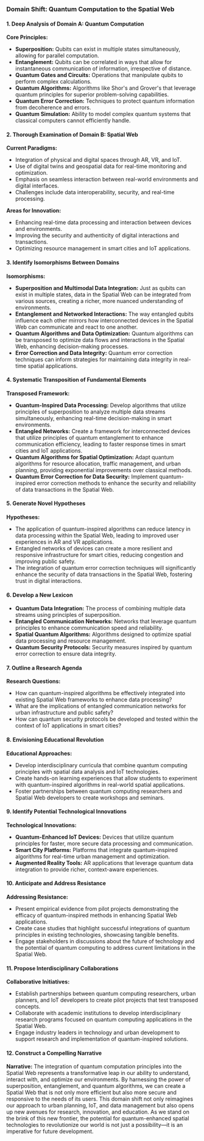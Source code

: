 ### Domain Shift: Quantum Computation to the Spatial Web

#### 1. Deep Analysis of Domain A: Quantum Computation

**Core Principles:**
- **Superposition:** Qubits can exist in multiple states simultaneously, allowing for parallel computation.
- **Entanglement:** Qubits can be correlated in ways that allow for instantaneous communication of information, irrespective of distance.
- **Quantum Gates and Circuits:** Operations that manipulate qubits to perform complex calculations.
- **Quantum Algorithms:** Algorithms like Shor's and Grover's that leverage quantum principles for superior problem-solving capabilities.
- **Quantum Error Correction:** Techniques to protect quantum information from decoherence and errors.
- **Quantum Simulation:** Ability to model complex quantum systems that classical computers cannot efficiently handle.

#### 2. Thorough Examination of Domain B: Spatial Web

**Current Paradigms:**
- Integration of physical and digital spaces through AR, VR, and IoT.
- Use of digital twins and geospatial data for real-time monitoring and optimization.
- Emphasis on seamless interaction between real-world environments and digital interfaces.
- Challenges include data interoperability, security, and real-time processing.

**Areas for Innovation:**
- Enhancing real-time data processing and interaction between devices and environments.
- Improving the security and authenticity of digital interactions and transactions.
- Optimizing resource management in smart cities and IoT applications.

#### 3. Identify Isomorphisms Between Domains

**Isomorphisms:**
- **Superposition and Multimodal Data Integration:** Just as qubits can exist in multiple states, data in the Spatial Web can be integrated from various sources, creating a richer, more nuanced understanding of environments.
- **Entanglement and Networked Interactions:** The way entangled qubits influence each other mirrors how interconnected devices in the Spatial Web can communicate and react to one another.
- **Quantum Algorithms and Data Optimization:** Quantum algorithms can be transposed to optimize data flows and interactions in the Spatial Web, enhancing decision-making processes.
- **Error Correction and Data Integrity:** Quantum error correction techniques can inform strategies for maintaining data integrity in real-time spatial applications.

#### 4. Systematic Transposition of Fundamental Elements

**Transposed Framework:**
- **Quantum-Inspired Data Processing:** Develop algorithms that utilize principles of superposition to analyze multiple data streams simultaneously, enhancing real-time decision-making in smart environments.
- **Entangled Networks:** Create a framework for interconnected devices that utilize principles of quantum entanglement to enhance communication efficiency, leading to faster response times in smart cities and IoT applications.
- **Quantum Algorithms for Spatial Optimization:** Adapt quantum algorithms for resource allocation, traffic management, and urban planning, providing exponential improvements over classical methods.
- **Quantum Error Correction for Data Security:** Implement quantum-inspired error correction methods to enhance the security and reliability of data transactions in the Spatial Web.

#### 5. Generate Novel Hypotheses

**Hypotheses:**
- The application of quantum-inspired algorithms can reduce latency in data processing within the Spatial Web, leading to improved user experiences in AR and VR applications.
- Entangled networks of devices can create a more resilient and responsive infrastructure for smart cities, reducing congestion and improving public safety.
- The integration of quantum error correction techniques will significantly enhance the security of data transactions in the Spatial Web, fostering trust in digital interactions.

#### 6. Develop a New Lexicon

- **Quantum Data Integration:** The process of combining multiple data streams using principles of superposition.
- **Entangled Communication Networks:** Networks that leverage quantum principles to enhance communication speed and reliability.
- **Spatial Quantum Algorithms:** Algorithms designed to optimize spatial data processing and resource management.
- **Quantum Security Protocols:** Security measures inspired by quantum error correction to ensure data integrity.

#### 7. Outline a Research Agenda

**Research Questions:**
- How can quantum-inspired algorithms be effectively integrated into existing Spatial Web frameworks to enhance data processing?
- What are the implications of entangled communication networks for urban infrastructure and public safety?
- How can quantum security protocols be developed and tested within the context of IoT applications in smart cities?

#### 8. Envisioning Educational Revolution

**Educational Approaches:**
- Develop interdisciplinary curricula that combine quantum computing principles with spatial data analysis and IoT technologies.
- Create hands-on learning experiences that allow students to experiment with quantum-inspired algorithms in real-world spatial applications.
- Foster partnerships between quantum computing researchers and Spatial Web developers to create workshops and seminars.

#### 9. Identify Potential Technological Innovations

**Technological Innovations:**
- **Quantum-Enhanced IoT Devices:** Devices that utilize quantum principles for faster, more secure data processing and communication.
- **Smart City Platforms:** Platforms that integrate quantum-inspired algorithms for real-time urban management and optimization.
- **Augmented Reality Tools:** AR applications that leverage quantum data integration to provide richer, context-aware experiences.

#### 10. Anticipate and Address Resistance

**Addressing Resistance:**
- Present empirical evidence from pilot projects demonstrating the efficacy of quantum-inspired methods in enhancing Spatial Web applications.
- Create case studies that highlight successful integrations of quantum principles in existing technologies, showcasing tangible benefits.
- Engage stakeholders in discussions about the future of technology and the potential of quantum computing to address current limitations in the Spatial Web.

#### 11. Propose Interdisciplinary Collaborations

**Collaborative Initiatives:**
- Establish partnerships between quantum computing researchers, urban planners, and IoT developers to create pilot projects that test transposed concepts.
- Collaborate with academic institutions to develop interdisciplinary research programs focused on quantum computing applications in the Spatial Web.
- Engage industry leaders in technology and urban development to support research and implementation of quantum-inspired solutions.

#### 12. Construct a Compelling Narrative

**Narrative:**
The integration of quantum computation principles into the Spatial Web represents a transformative leap in our ability to understand, interact with, and optimize our environments. By harnessing the power of superposition, entanglement, and quantum algorithms, we can create a Spatial Web that is not only more efficient but also more secure and responsive to the needs of its users. This domain shift not only reimagines our approach to urban planning, IoT, and data management but also opens up new avenues for research, innovation, and education. As we stand on the brink of this new frontier, the potential for quantum-enhanced spatial technologies to revolutionize our world is not just a possibility—it is an imperative for future development.